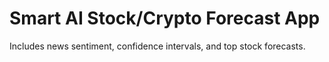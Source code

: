 # Smart AI Stock/Crypto Forecast App
Includes news sentiment, confidence intervals, and top stock forecasts.